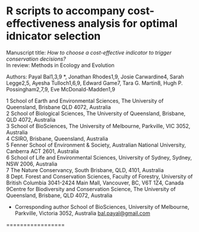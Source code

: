 # R scripts to accompany cost-effectiveness analysis for optimal idnicator selection

Manuscript title: *How to choose a cost-effective indicator to trigger conservation decisions?*<br>
In review: Methods in Ecology and Evolution

Authors: Payal Bal1,3,9 *, Jonathan Rhodes1,9, Josie Carwardine4, Sarah Legge2,5, Ayesha Tulloch1,6,9, Edward Game7, Tara G. Martin8, Hugh P. Possingham2,7,9, Eve McDonald-Madden1,9

1 School of Earth and Environmental Sciences, The University of Queensland, Brisbane QLD 4072, Australia<br>
2 School of Biological Sciences, The University of Queensland, Brisbane, QLD 4072, Australia<br>
3 School of BioSciences, The University of Melbourne, Parkville, VIC 3052, Australia<br>
4 CSIRO, Brisbane, Queensland, Australia<br>
5 Fenner School of Environment & Society, Australian National University, Canberra ACT 2601, Australia<br>
6 School of Life and Environmental Sciences, University of Sydney, Sydney, NSW 2006, Australia<br>
7 The Nature Conservancy, South Brisbane, QLD, 4101, Australia<br>
8 Dept. Forest and Conservation Sciences, Faculty of Forestry, University of British Columbia 3041-2424 Main Mall, Vancouver, BC, V6T 1Z4, Canada<br>
9Centre for Biodiversity and Conservation Science, The University of Queensland, Brisbane, QLD 4072, Australia<br>


* Corresponding author 
School of BioSciences, University of Melbourne, Parkville, Victoria 3052, Australia
bal.payal@gmail.com

=================